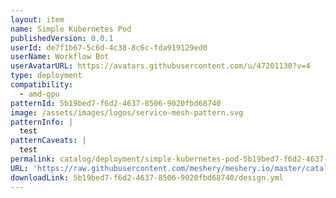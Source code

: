 ```yaml
---
layout: item
name: Simple Kubernetes Pod
publishedVersion: 0.0.1
userId: de7f1b67-5c6d-4c38-8c6c-fda919129ed0
userName: Workflow Bot
userAvatarURL: https://avatars.githubusercontent.com/u/47201130?v=4
type: deployment
compatibility:
  - amd-gpu
patternId: 5b19bed7-f6d2-4637-8506-9020fbd68740
image: /assets/images/logos/service-mesh-pattern.svg
patternInfo: |
  test
patternCaveats: |
  test
permalink: catalog/deployment/simple-kubernetes-pod-5b19bed7-f6d2-4637-8506-9020fbd68740.html
URL: 'https://raw.githubusercontent.com/meshery/meshery.io/master/catalog/5b19bed7-f6d2-4637-8506-9020fbd68740/0.0.1/design.yml'
downloadLink: 5b19bed7-f6d2-4637-8506-9020fbd68740/design.yml
---
```

